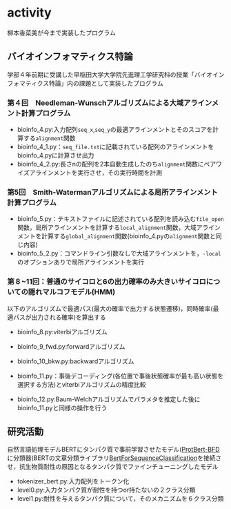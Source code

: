 # activity
柳本香菜美が今まで実装したプログラム
## バイオインフォマティクス特論
学部４年前期に受講した早稲田大学大学院先進理工学研究科の授業「バイオインフォマティクス特論」内の課題として実装したプログラム
### 第４回　Needleman-Wunschアルゴリズムによる大域アラインメント計算プログラム
- bioinfo_4.py:入力配列`seq_x`,`seq_y`の最適アラインメントとそのスコアを計算する`alignment`関数
- bioinfo_4_1.py：`seq_file.txt`に記載されている配列のアラインメントをbioinfo_4.pyに計算させ出力
- bioinfo_4_2.py:長さnの配列を2本自動生成したのち`alignment`関数にペアワイズアラインメントを実行させ，その実行時間を計測
### 第5回　Smith-Watermanアルゴリズムによる局所アラインメント計算プログラム
- bioinfo_5.py：テキストファイルに記述されている配列を読み込む`file_open`関数，局所アラインメントを計算する`local_alignment`関数，大域アラインメントを計算する`global_alignment`関数(bioinfo_4.pyの`alignment`関数と同じ内容)
- bioinfo_5_2.py：コマンドライン引数なしで大域アラインメントを，`-local`のオプションありで局所アラインメントを実行
### 第８~11回：普通のサイコロと6の出力確率のみ大きいサイコロについての隠れマルコフモデル(HMM)
以下のアルゴリズムで最適パス(最大の確率で出力する状態遷移)，同時確率(最適パスが出力される確率)を算出する
- bioinfo_8.py:viterbiアルゴリズム
- bioinfo_9_fwd.py:forwardアルゴリズム
- bioinfo_10_bkw.py:backwardアルゴリズム

- bioinfo_11.py：事後デコーディング(各位置で事後状態確率が最も高い状態を選択する方法)とviterbiアルゴリズムの精度比較
- bioinfo_12.py:Baum-Welchアルゴリズムでパラメタを推定した後にbioinfo_11.pyと同様の操作を行う
 
## 研究活動
自然言語処理モデルBERTにタンパク質で事前学習させたモデル([ProtBert-BFD](https://huggingface.co/Rostlab/prot_bert_bfd)に分類器(BERTの文章分類ライブラリ[BertForSequenceClassification](https://huggingface.co/docs/transformers/model_doc/bert#transformers.BertForSequenceClassification)を接続させ，抗生物質耐性の原因となるタンパク質でファインチューニングしたモデル
- tokenizer_bert.py:入力配列をトークン化
- level0.py:入力タンパク質が耐性を持つor持たないの２クラス分類
- level1.py:耐性を与えるタンパク質について，そのメカニズムを６クラス分類

